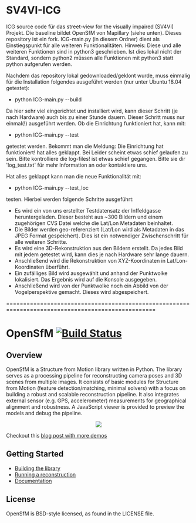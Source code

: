 # SV4VI-ICG

ICG source code für das street-view for the visually impaired (SV4VI) Projekt. Die baseline bildet OpenSfM von Mapillary (siehe unten). Dieses repository ist ein fork. 
ICG-main.py (in diesem Ordner) dient als Einstiegspunkt für alle weiteren Funktionalitäten. Hinweis: Diese und alle weiteren Funktionen sind in python3 geschrieben. Ist dies lokal nicht der Standard, sondern python2 müssen alle Funktionen mit python3 statt python aufgerufen werden.

Nachdem das repository lokal gedownloaded/geklont wurde, muss einmalig für die Installation folgendes ausgeführt werden (nur unter Ubuntu 18.04 getestet):

- python ICG-main.py --build

Da hier sehr viel eingerichtet und installiert wird, kann dieser Schritt (je nach Hardware) auch bis zu einer Stunde dauern. Dieser Schritt muss nur einmal(!) ausgeführt werden. Ob die Einrichtung funktioniert hat, kann mit:

- python ICG-main.py --test 

getestet werden. Bekommt man die Meldung: <bold>Die Einrichtung hat funktioniert!</bold> hat alles geklappt. Bei <bold>Leider scheint etwas schief gelaufen zu sein. Bitte kontrolliere die log-files!</bold> ist etwas schief gegangen. Bitte sie dir 'log_test.txt' für mehr Information an oder kontaktiere uns. 

Hat alles geklappt kann man die neue Funktionalität mit: 

- python ICG-main.py --test_loc

testen. Hierbei werden folgende Schritte ausgeführt:

- Es wird ein von uns erstellter Testdatensatz der Inffeldgasse heruntergeladen. Dieser besteht aus ~300 Bildern und einem zugehörigen CVS Datei welche die Lat/Lon Metadaten beinhaltet. 
- Die Bilder werden geo-referenziert (Lat/Lon wird als Metadaten in das JPEG Format gespeichert). Dies ist ein notwendiger Zwischenschritt für alle weiteren Schritte.
- Es wird eine 3D-Rekonstruktion aus den Bildern erstellt. Da jedes Bild mit jedem getestet wird, kann dies je nach Hardware sehr lange dauern.
- Anschließend wird die Rekonstruktion von XYZ-Koordinaten in Lat/Lon-Koordinaten überführt.
- Ein zufälliges Bild wird ausgewählt und anhand der Punktwolke lokalisiert. Das Ergebnis wird auf die Konsole ausgegeben.
- Anschließend wird von der Punktwolke noch ein Abbild von der Vogelperspektive gemacht. Dieses wird abgespeichert.

==================================================================================================

OpenSfM [![Build Status](https://travis-ci.org/mapillary/OpenSfM.svg?branch=master)](https://travis-ci.org/mapillary/OpenSfM)
=======

## Overview
OpenSfM is a Structure from Motion library written in Python. The library serves as a processing pipeline for reconstructing camera poses and 3D scenes from multiple images. It consists of basic modules for Structure from Motion (feature detection/matching, minimal solvers) with a focus on building a robust and scalable reconstruction pipeline. It also integrates external sensor (e.g. GPS, accelerometer) measurements for geographical alignment and robustness. A JavaScript viewer is provided to preview the models and debug the pipeline.

<p align="center">
  <img src="https://docs.opensfm.org/_images/berlin_viewer.jpg" />
</p>

Checkout this [blog post with more demos](http://blog.mapillary.com/update/2014/12/15/sfm-preview.html)


## Getting Started

* [Building the library][]
* [Running a reconstruction][]
* [Documentation][]


[Building the library]: https://docs.opensfm.org/building.html (OpenSfM building instructions)
[Running a reconstruction]: https://docs.opensfm.org/using.html (OpenSfM usage)
[Documentation]: https://docs.opensfm.org  (OpenSfM documentation)

## License
OpenSfM is BSD-style licensed, as found in the LICENSE file.
